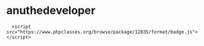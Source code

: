 # anuthedeveloper

      <script src="https://www.phpclasses.org/browse/package/12835/format/badge.js"> </script>
